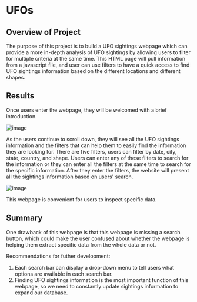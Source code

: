 # UFOs 

## Overview of Project
The purpose of this project is to build a UFO sightings webpage which can provide a more in-depth analysis of UFO sightings by allowing users to filter for multiple criteria at the same time. This HTML page will pull information from a javascript file, and user can use filters to have a quick access to find UFO sightings information based on the different locations and different shapes.

## Results
Once users enter the webpage, they will be welcomed with a brief introduction.

![image](https://user-images.githubusercontent.com/82549782/125185163-1922a180-e1f1-11eb-9500-b8b781492887.png)

As the users continue to scroll down, they will see all the UFO sightings information and the filters that can help them to easily find the information they are looking for. There are five filters, users can filter by date, city, state, country, and shape. Users can enter any of these filters to search for the information or they can enter all the filters at the same time to search for the specific information. After they enter the filters, the website will present all the sightings information based on users' search.

![image](https://user-images.githubusercontent.com/82549782/125185337-53407300-e1f2-11eb-9e36-1e1e6896a1c6.png)

This webpage is convenient for users to inspect specific data.

## Summary

One drawback of this webpage is that this webpage is missing a search button, which could make the user confused about whether the webpage is helping them extract specific data from the whole data or not.

Recommendations for futher development:
1. Each search bar can display a drop-down menu to tell users what options are available in each search bar.
2. Finding UFO sightings information is the most important function of this webpage, so we need to constantly update sightings information to expand our database.
